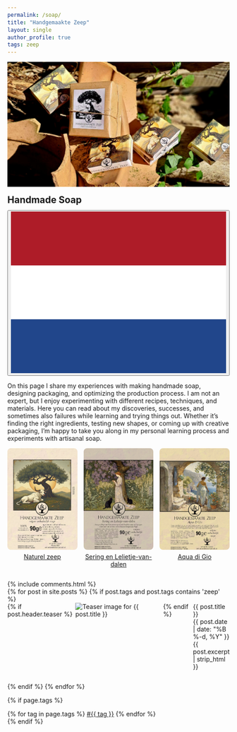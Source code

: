 ```yaml
---
permalink: /soap/
title: "Handgemaakte Zeep"
layout: single
author_profile: true
tags: zeep
---
```

<style>
.page__title {
  display: none;
}
.page__content > p:first-child {
  display: none;
}
.teaser-img-crop {
  width: 100%;
  height: 230px; /* adjust height as needed */
  overflow: hidden;
  border-radius: 8px;
  display: block;
}
@media (max-width: 600px) {
  .teaser-img-crop {
    height: 103px; /* for small screens */
  }
}
.teaser-img-crop img {
  width: 100%;
  height: 100%;
  object-fit: cover;
  object-position: top;
  display: block;
}
</style>

![zeep verpakkingen](/assets/images/zeep1.jpg "mooie zeepjes")






<div class="lang-content lang-nl" style="display:none;">
  <div class="lang-header">
    <h2 style="margin: 0.5em 0 0.5em;">Handgemaakte Zeep</h2>
    <div class="lang-switcher">
      <button id="lang-toggle" onclick="toggleLang()">
        <img id="lang-flag" src="/assets/images/ui/gb.svg" alt="English flag">
      </button>
    </div>
  </div>
  <p>Op deze pagina deel ik mijn ervaringen met het maken van handgemaakte zeep<!--more-->, het ontwerpen van verpakkingen en het optimaliseren van het productieproces. Ik ben geen expert, maar vind het leuk om te experimenteren met verschillende recepten, technieken en materialen. Hier lees je over mijn ontdekkingen, successen en soms ook mislukkingen tijdens het leren en uitproberen. Of het nu gaat om het vinden van de juiste ingrediënten, het testen van nieuwe vormen of het bedenken van creatieve verpakkingen, ik neem je graag mee in mijn persoonlijke leerproces en experimenten rondom ambachtelijke zeep.</p>
</div>

<div class="lang-content lang-en">
  <div class="lang-header">
    <h2 style="margin: 0.5em 0 0.5em;">Handmade Soap</h2>
    <div class="lang-switcher">
      <button id="lang-toggle" onclick="toggleLang()">
        <img id="lang-flag" src="/assets/images/ui/nl.svg" alt="Dutch flag">
      </button>
    </div>
  </div>
  <p>On this page I share my experiences with making handmade soap, designing packaging, and optimizing the production process. I am not an expert, but I enjoy experimenting with different recipes, techniques, and materials. Here you can read about my discoveries, successes, and sometimes also failures while learning and trying things out. Whether it’s finding the right ingredients, testing new shapes, or coming up with creative packaging, I’m happy to take you along in my personal learning process and experiments with artisanal soap.</p>
</div>

<div style="display: flex; gap: 1em; justify-content: center; flex-wrap: wrap; margin-bottom: 2em;">
  <a href="/naturel-zeep/" style="flex: 1 1 0; max-width: 220px; text-align: center;">
    <div class="teaser-img-crop">
      <img src="/assets/images/content/pages/wrapstandaard.webp" alt="First post teaser">
    </div>
    <div class="teaser-title" style="margin-top: 0.5em;">Naturel zeep</div>
  </a>
  <a href="/sering-en-lelietje-van-dalen-zeep/" style="flex: 1 1 0; max-width: 220px; text-align: center;">
    <div class="teaser-img-crop">
      <img src="/assets/images/content/pages/wrapsering.webp" alt="Second post teaser">
    </div>
    <div class="teaser-title" style="margin-top: 0.5em;">Sering en Lelietje-van-dalen</div>
  </a>
  <a href="/aqua-di-gio-zeep/" style="flex: 1 1 0; max-width: 220px; text-align: center;">
    <div class="teaser-img-crop">
      <img src="/assets/images/content/pages/wrapaquadigio.webp" alt="Third post teaser">
    </div>
    <div class="teaser-title" style="margin-top: 0.5em;">Aqua di Gio</div>
  </a>
</div>

<div class="comments-spacing">
  {% include comments.html %}
</div>

<div class="custom-list-container" style="box-sizing: border-box; width: 100%;">
<ul style="list-style-type: none; padding: 0; margin: 0; box-sizing: border-box;">
{% for post in site.posts %}
{% if post.tags and post.tags contains 'zeep' %}
    <li style="margin-bottom: 2em; box-sizing: border-box;">
        <a href="{{ post.url }}" style="text-decoration:none;">
            <div style="display: flex; align-items: flex-start; box-sizing: border-box;">
                {% if post.header.teaser %}
                    <img src="{{ post.header.teaser }}" alt="Teaser image for {{ post.title }}" style="max-width:200px; height:auto; margin-right:1em; box-sizing: border-box; object-fit: contain; display: block;">
                {% endif %}
                <div style="box-sizing: border-box; flex: 1; display: flex; flex-direction: column; justify-content: flex-start;">
                    <div class="custom-post-title">{{ post.title }}</div>
                    <div id="custom-post-date">
                        <i class="fas fa-fw fa-calendar-alt"></i>
                        {{ post.date | date: "%B %-d, %Y" }}
                    </div>
                    <div class="custom-post-excerpt">{{ post.excerpt | strip_html }}</div>
                </div>
            </div>
        </a>
    </li>
{% endif %}
{% endfor %}
</ul>
</div>

{% if page.tags %}
  <div class="post-tags">
    {% for tag in page.tags %}
      <a href="{{ '/tag/' | append: tag | slugify | append: '/' | relative_url }}" class="post-tag">#{{ tag }}</a>
    {% endfor %}
  </div>
{% endif %}
